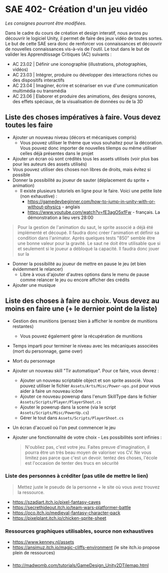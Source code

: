 # SAE 402- Création d'un jeu vidéo
_Les consignes pourront être modifiées._

Dans le cadre du cours de création et design interatif, nous avons pu découvrir le logiciel Unity, il permet de faire des jeux vidéo de toutes sortes. Le but de cette SAE sera donc de renforcer vos connaissances et découvrir de nouvelles connaissances vis-à-vis de l'outil. Le tout dans le but de valider les Apprendtissage Critiques (AC) suivants : 

- AC 23.02 | Définir une iconographie (illustrations, photographies, vidéos)
- AC 23.03 | Intégrer, produire ou développer des interactions riches ou des dispositifs interactifs
- AC 23.04 | Imaginer, écrire et scénariser en vue d'une communication multimédia ou transmédia
- AC 23.06 | Elaborer et produire des animations, des designs sonores, des effets spéciaux, de la visualisation de données ou de la 3D

## Liste des choses impératives à faire. Vous devez toutes les faire
- Ajouter un nouveau niveau (décors et mécaniques compris)
    - Vous pouvez utiliser le thème que vous souhaitez pour la décoration. Vous pouvez donc importer de nouvelles tilemps ou même utiliser celles déjà présentes dans le projet
- Ajouter un écran où sont crédités tous les assets utilisés (voir plus bas pour les auteurs des assets utilisés)
 - Vous pouvez utiliser des choses non libres de droits, mais évitez si possible
- Donner la possibilité au joueur de sauter (déplacement du sprite + animation)
    - Il existe plusieurs tutoriels en ligne pour le faire. Voici une petite liste (non exhaustive) :
        - https://gamedevbeginner.com/how-to-jump-in-unity-with-or-without-physics - anglais
        - https://www.youtube.com/watch?v=fE3agO5xfFw - français. La démonstration a lieu vers 28:00
> Pour la gestion de l'animation du saut, le sprite associé a déjà été implémenté et découpé. Il faudra donc créer l'animation et définir sa condition dans l'animator. Après quelques tests "850" semble être une bonne valeur pour la gravité.
> Le saut ne doit être utilisable que si et seulement si le joueur a débloqué la capacité. Il faudra donc jouer sur la 
- Donner la possibilité au joueur de mettre en pause le jeu (et bien évidemment le relancer)
    - Libre à vous d'ajouter d'autres options dans le menu de pause comme relancer le jeu ou encore afficher des crédits
- Ajouter une musique

## Liste des choses à faire au choix. Vous devez au moins en faire une (+ le dernier point de la liste)
- Gestion des munitions (pensez bien à afficher le nombre de munitions restantes)
    - Vous pouvez également gérer la récupération de munitions
- Temps imparti pour terminer le niveau avec les mécaniques associées (mort du personnage, game over)
- Mort du personnage

- Ajouter un nouveau skill "Tir automatique". Pour ce faire, vous devrez :
    - Ajouter un nouveau scriptable object et son sprite associé. Vous pouvez utiliser le fichier `Assets/Arts/Misc/Power-ups.psd` pour vous aider à faire un nouveau icône
    - Ajouter ce nouveau powerup dans l'enum SkillType dans le fichier `Assets/Scripts/Player/PlayerShoot.cs`
    - Ajouter le powerup dans la scene (via le script `Assets/Scripts/Misc/PowerUp.cs`)
    - Gérer le tout dans `Assets/Scripts/PlayerShoot.cs`
- Un écran d'accueil où l'on peut commencer le jeu
- Ajouter une fonctionnalité de votre choix - Les possibilités sont infinies :
    > N'oubliez pas, c'est votre jeu. Faites preuve d'imagination, il pourra être un très beau moyen de valoriser vos CV. Ne vous limitez pas parce que c'est un devoir. tentez des choses, l'école est l'occasion de tenter des trucs en sécurité

### Liste des personnes à créditer (pas utile de mettre le lien)
> Mettez juste le pseudo de la personne + le site où vous avez trouvez la ressource.
- https://szadiart.itch.io/pixel-fantasy-caves
- https://secrethideout.itch.io/team-wars-platformer-battle
- https://oco.itch.io/medieval-fantasy-character-pack
- https://pixelplant.itch.io/chicken-sprite-sheet

### Ressources graphiques utilisables, source non exhaustives
- https://www.kenney.nl/assets
- https://ansimuz.itch.io/magic-cliffs-environment (le site itch.io propose plein de ressources)

###
- http://madwomb.com/tutorials/GameDesign_Unity2DTilemap.html

